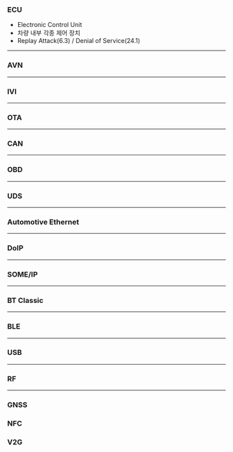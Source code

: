 ### ECU

- Electronic Control Unit
- 차량 내부 각종 제어 장치
- Replay Attack(6.3) / Denial of Service(24.1)

---

### AVN

---

### IVI

---

### OTA

---

### CAN

---

### OBD

---

### UDS

---

### Automotive Ethernet

---

### DoIP

---

### SOME/IP

---

### BT Classic

---

### BLE

---

### USB

---

### RF

---

### GNSS


### NFC


### V2G
